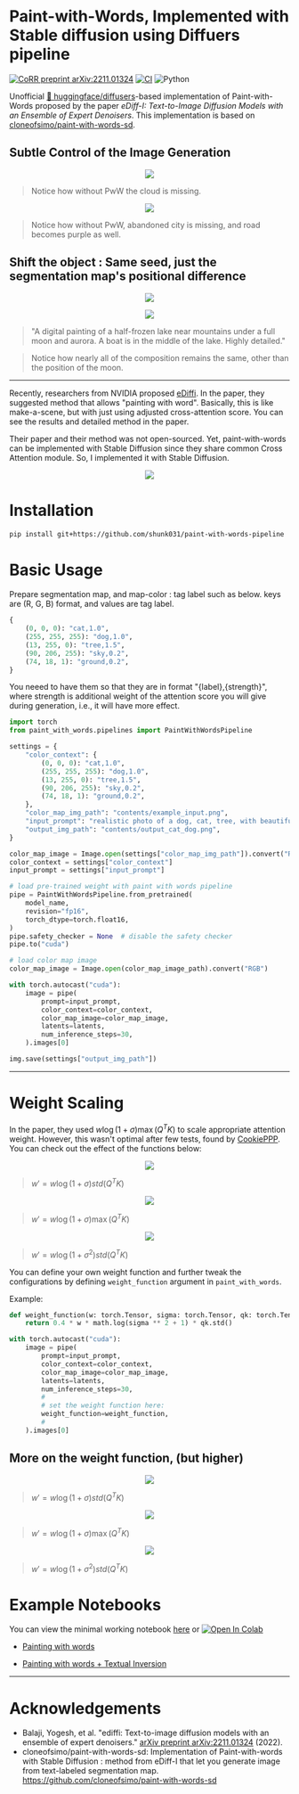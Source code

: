 # Paint-with-Words, Implemented with Stable diffusion using Diffuers pipeline

[![CoRR preprint arXiv:2211.01324](http://img.shields.io/badge/cs.CL-arXiv%3A2211.01324-B31B1B.svg)](https://arxiv.org/abs/2211.01324)
[![CI](https://github.com/shunk031/paint-with-words-pipeline/actions/workflows/ci.yaml/badge.svg)](https://github.com/shunk031/paint-with-words-pipeline/actions/workflows/ci.yaml)
![Python](https://img.shields.io/badge/python-3.8%20%7C%203.9%20%7C%203.10-blue?logo=python)

Unofficial [🤗 huggingface/diffusers](https://github.com/huggingface/diffusers)-based implementation of Paint-with-Words proposed by the paper *eDiff-I: Text-to-Image Diffusion Models with an Ensemble of Expert Denoisers*. 
This implementation is based on [cloneofsimo/paint-with-words-sd](https://github.com/cloneofsimo/paint-with-words-sd).

## Subtle Control of the Image Generation

<!-- #region -->
<p align="center">
<img  src="contents/rabbit_mage.jpg">
</p>
<!-- #endregion -->

> Notice how without PwW the cloud is missing.

<!-- #region -->
<p align="center">
<img  src="contents/road.jpg">
</p>
<!-- #endregion -->

> Notice how without PwW, abandoned city is missing, and road becomes purple as well.

## Shift the object : Same seed, just the segmentation map's positional difference

<!-- #region -->
<p align="center">
<img  src="contents/aurora_1_merged.jpg">
</p>
<!-- #endregion -->

<!-- #region -->
<p align="center">
<img  src="contents/aurora_2_merged.jpg">
</p>
<!-- #endregion -->

> "A digital painting of a half-frozen lake near mountains under a full moon and aurora. A boat is in the middle of the lake. Highly detailed."

> Notice how nearly all of the composition remains the same, other than the position of the moon.

---

Recently, researchers from NVIDIA proposed [eDiffi](https://arxiv.org/abs/2211.01324). In the paper, they suggested method that allows "painting with word". Basically, this is like make-a-scene, but with just using adjusted cross-attention score. You can see the results and detailed method in the paper.

Their paper and their method was not open-sourced. Yet, paint-with-words can be implemented with Stable Diffusion since they share common Cross Attention module. So, I implemented it with Stable Diffusion.

<!-- #region -->
<p align="center">
<img  src="contents/paint_with_words_figure.png">
</p>
<!-- #endregion -->

# Installation

```bash
pip install git+https://github.com/shunk031/paint-with-words-pipeline
```

# Basic Usage

Prepare segmentation map, and map-color : tag label such as below. keys are (R, G, B) format, and values are tag label.

```python
{
    (0, 0, 0): "cat,1.0",
    (255, 255, 255): "dog,1.0",
    (13, 255, 0): "tree,1.5",
    (90, 206, 255): "sky,0.2",
    (74, 18, 1): "ground,0.2",
}
```

You neeed to have them so that they are in format "{label},{strength}", where strength is additional weight of the attention score you will give during generation, i.e., it will have more effect.

```python
import torch
from paint_with_words.pipelines import PaintWithWordsPipeline

settings = {
    "color_context": {
        (0, 0, 0): "cat,1.0",
        (255, 255, 255): "dog,1.0",
        (13, 255, 0): "tree,1.5",
        (90, 206, 255): "sky,0.2",
        (74, 18, 1): "ground,0.2",
    },
    "color_map_img_path": "contents/example_input.png",
    "input_prompt": "realistic photo of a dog, cat, tree, with beautiful sky, on sandy ground",
    "output_img_path": "contents/output_cat_dog.png",
}

color_map_image = Image.open(settings["color_map_img_path"]).convert("RGB")
color_context = settings["color_context"]
input_prompt = settings["input_prompt"]

# load pre-trained weight with paint with words pipeline
pipe = PaintWithWordsPipeline.from_pretrained(
    model_name,
    revision="fp16",
    torch_dtype=torch.float16,
)
pipe.safety_checker = None  # disable the safety checker
pipe.to("cuda")

# load color map image
color_map_image = Image.open(color_map_image_path).convert("RGB")

with torch.autocast("cuda"):
    image = pipe(
        prompt=input_prompt,
        color_context=color_context,
        color_map_image=color_map_image,
        latents=latents,
        num_inference_steps=30,
    ).images[0]

img.save(settings["output_img_path"])
```

---

# Weight Scaling

In the paper, they used $w \log (1 + \sigma)  \max (Q^T K)$ to scale appropriate attention weight. However, this wasn't optimal after few tests, found by [CookiePPP](https://github.com/AUTOMATIC1111/stable-diffusion-webui/issues/4406). You can check out the effect of the functions below:

<!-- #region -->
<p align="center">
<img  src="contents/compare_std.jpg">
</p>
<!-- #endregion -->

> $w' = w \log (1 + \sigma)  std (Q^T K)$

<!-- #region -->
<p align="center">
<img  src="contents/compare_max.jpg">
</p>
<!-- #endregion -->

> $w' = w \log (1 + \sigma)  \max (Q^T K)$

<!-- #region -->
<p align="center">
<img  src="contents/compare_log2_std.jpg">
</p>
<!-- #endregion -->

> $w' = w \log (1 + \sigma^2)  std (Q^T K)$

You can define your own weight function and further tweak the configurations by defining `weight_function` argument in `paint_with_words`.

Example:

```python
def weight_function(w: torch.Tensor, sigma: torch.Tensor, qk: torch.Tensor) -> torch.Tensor:
    return 0.4 * w * math.log(sigma ** 2 + 1) * qk.std()

with torch.autocast("cuda"):
    image = pipe(
        prompt=input_prompt,
        color_context=color_context,
        color_map_image=color_map_image,
        latents=latents,
        num_inference_steps=30,
        #
        # set the weight function here:
        weight_function=weight_function,
        #
    ).images[0]
```

## More on the weight function, (but higher)

<!-- #region -->
<p align="center">
<img  src="contents/compare_4_std.jpg">
</p>
<!-- #endregion -->

> $w' = w \log (1 + \sigma)  std (Q^T K)$

<!-- #region -->
<p align="center">
<img  src="contents/compare_4_max.jpg">
</p>
<!-- #endregion -->

> $w' = w \log (1 + \sigma)  \max (Q^T K)$

<!-- #region -->
<p align="center">
<img  src="contents/compare_4_log2_std.jpg">
</p>
<!-- #endregion -->

> $w' = w \log (1 + \sigma^2)  std (Q^T K)$

# Example Notebooks

You can view the minimal working notebook [here](./contents/notebooks/paint_with_words.ipynb) or [![Open In Colab](https://colab.research.google.com/assets/colab-badge.svg)](https://colab.research.google.com/drive/1MZfGaY3aQQn5_T-6bkXFE1rI59A2nJlU?usp=sharing)

- [Painting with words](./contents/notebooks/paint_with_words.ipynb)

- [Painting with words + Textual Inversion](./contents/notebooks/paint_with_words_textual_inversion.ipynb)

---

# Acknowledgements

- Balaji, Yogesh, et al. "ediffi: Text-to-image diffusion models with an ensemble of expert denoisers." [arXiv preprint arXiv:2211.01324](https://arxiv.org/abs/2211.01324) (2022).
- cloneofsimo/paint-with-words-sd: Implementation of Paint-with-words with Stable Diffusion : method from eDiff-I that let you generate image from text-labeled segmentation map. https://github.com/cloneofsimo/paint-with-words-sd 
